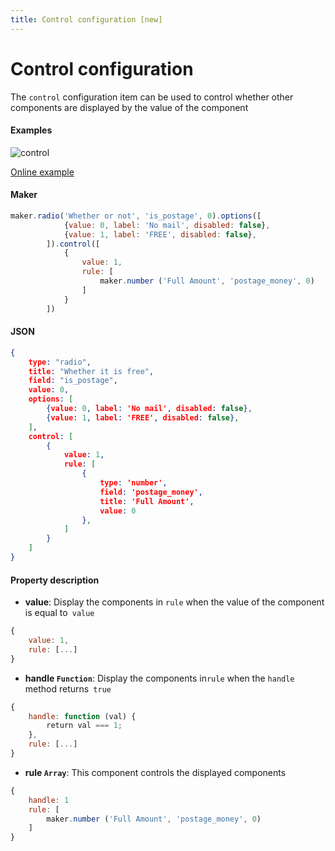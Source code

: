 ```yaml
---
title: Control configuration [new]
---
```



# Control configuration

The `control` configuration item can be used to control whether other components are displayed by the value of the component

#### Examples
![control](https://raw.githubusercontent.com/xaboy/form-create/dev/images/demo-live4.gif)

[Online example](http://jsrun.pro/C8fKp/edit)

#### Maker
```js
maker.radio('Whether or not', 'is_postage', 0).options([
            {value: 0, label: 'No mail', disabled: false},
            {value: 1, label: 'FREE', disabled: false},
        ]).control([
            {
                value: 1,
                rule: [
                    maker.number ('Full Amount', 'postage_money', 0)
                ]
            }
        ])
```

#### JSON
```json
{
    type: "radio",
    title: "Whether it is free",
    field: "is_postage",
    value: 0,
    options: [
        {value: 0, label: 'No mail', disabled: false},
        {value: 1, label: 'FREE', disabled: false},
    ],
    control: [
        {
            value: 1,
            rule: [
                {
                    type: 'number',
                    field: 'postage_money',
                    title: 'Full Amount',
                    value: 0
                },
            ]
        }
    ]
}
```

#### Property description

- **value**: Display the components in `rule` when the value of the component is equal to` value`
```js
{
    value: 1,
    rule: [...]
}
```

- **handle `Function`**: Display the components in`rule` when the `handle` method returns` true`
```js
{
    handle: function (val) {
        return val === 1;
    },
    rule: [...]
}
```

- **rule `Array`**: This component controls the displayed components
```js
{
    handle: 1
    rule: [
        maker.number ('Full Amount', 'postage_money', 0)
    ]
}
```